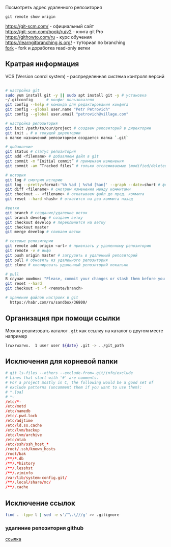 Посмотреть адрес удаленного репозитория
```
git remote show origin
```

https://git-scm.com/ - официальный сайт  
https://git-scm.com/book/ru/v2 - книга git Pro  
https://githowto.com/ru - курс обучения  
https://learngitbranching.js.org/ - туториал по branching  
[fork](https://git-scm.com/book/ru/v2/GitHub-%D0%92%D0%BD%D0%B5%D1%81%D0%B5%D0%BD%D0%B8%D0%B5-%D1%81%D0%BE%D0%B1%D1%81%D1%82%D0%B2%D0%B5%D0%BD%D0%BD%D0%BE%D0%B3%D0%BE-%D0%B2%D0%BA%D0%BB%D0%B0%D0%B4%D0%B0-%D0%B2-%D0%BF%D1%80%D0%BE%D0%B5%D0%BA%D1%82%D1%8B) - fork и доработка read-only ветки    
  
## Кратрая информация
  
VCS (Version conrol system) - распределенная система контроля версий  
```sh
  
# настройка git  
sudo yum install git -y || sudo apt install git -y # установка  
~/.gitconfig      # конфиг пользователя  
git config --help # команда для редактирования конфига  
git config --global user.name "Petr Petrovich"
git config --global user.email "petrovich@village.com"

# настройка репозитория  
git init /path/to/our/project # создаем репозиторий в директории
git init . # в текущей директории
в папке назначеной репозиторием cоздается папка `.git`

# добавление
git status # статус репозитория
git add <filename> # добавляем файл в git
git commit -m “Initial commit” # применяем изменения
git commit -am “Tracked files” # только отслеживаемые (modified/deleted)

# история
git log # смотрим историю
git log --pretty=format:'%h %ad | %s%d [%an]' --graph --date=short # формат
git diff <filename> # смотрим изменения между коммитами
git checkout -- <filename> # откатываем файл до пред. коммита
git reset --hard <hash> # откатится на два коммита назад

#ветки
git branch # создание/удаление веток
git branch develop # создаем ветку
git checkout develop # переключится на ветку
git checkout master
git merge develop # сливаем ветки

# сетевые репозитории
git remote add origin <url> # привязать у удаленному репозиторию
git remote -v # инфо
git push origin master # загрузить в удаленный репозиторий
git pull # обновить из удаленного репозитория
git clone # клонировать удаленный репозиторий локально

# pull
В случае ошибки: "Please, commit your changes or stash them before you can merge."
git reset --hard
git checkout -t -f <remote/branch>

# хранение файлов настроек в git
  https://habr.com/ru/sandbox/36800/
```

## Организация при помощи ссылки

Можно реализовать каталог `.git` как ссылку на каталог в другом месте например
```sh
lrwxrwxrwx.  1 user user ${date} .git -> ../git_path
```

## Исключения для корневой папки

```conf
# git ls-files --others --exclude-from=.git/info/exclude
# Lines that start with '#' are comments.
# For a project mostly in C, the following would be a good set of
# exclude patterns (uncomment them if you want to use them):
# *.[oa]
# *~
/etc/*-
/etc/motd
/etc/namedb
/etc/.pwd.lock
/etc/adjtime
/etc/ld.so.cache
/etc/lvm/backup
/etc/lvm/archive
/etc/mtab
/etc/ssh/ssh_host_*
/root/.ssh/known_hosts
/root/bak
/**/*.db
/**/.*history
/**/.lesshst
/**/.viminfo
/var/lib/system-config.git/
/**/.local/share/mc/
/**/.cache
```

## Исключение ссылок

```sh
find . -type l | sed -e s'/^\.\///g' >> .gitignore
```


### удалиние репозитория github
[ссылка](https://stackoverflow.com/questions/19319516/how-to-delete-a-github-repo-using-the-api)  
